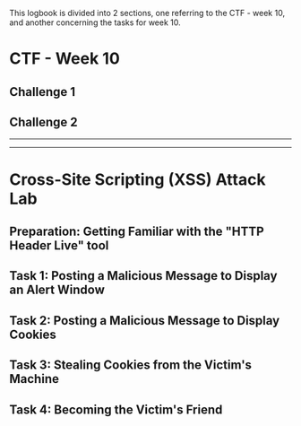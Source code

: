 This logbook is divided into 2 sections, one referring to the CTF - week 10, and another concerning the tasks for week 10.

# CTF - Week 10

## Challenge 1
<!---
![challenge1](LOGBOOK_screenshots/LOGBOOK10/challenge1.png)
-->

## Challenge 2

<!---
![challenge2](LOGBOOK_screenshots/LOGBOOK10/challenge2.png)
-->
____
____

# Cross-Site Scripting (XSS) Attack Lab

## Preparation: Getting Familiar with the "HTTP Header Live" tool

<!---
![preparation](LOGBOOK_screenshots/LOGBOOK10/preparation.png)
-->

## Task 1: Posting a Malicious Message to Display an Alert Window

<!---
![task1](LOGBOOK_screenshots/LOGBOOK10/task1.png)
-->

## Task 2: Posting a Malicious Message to Display Cookies

<!---
![task2](LOGBOOK_screenshots/LOGBOOK10/task2.png)
-->

##  Task 3: Stealing Cookies from the Victim's Machine

<!---
![task3](LOGBOOK_screenshots/LOGBOOK10/task3.png)
-->


## Task 4: Becoming the Victim's Friend

<!---
![task4](LOGBOOK_screenshots/LOGBOOK10/task4.jpg)
-->
